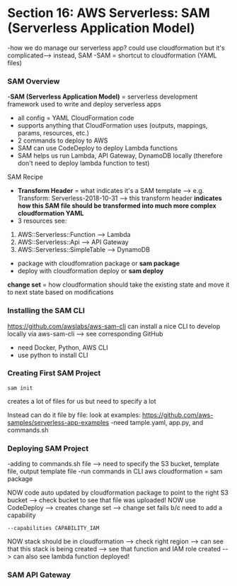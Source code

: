 # Section 16: AWS Serverless: SAM (Serverless Application Model)
-how we do manage our serverless app? could use cloudformation but it's complicated--> instead, SAM 
-SAM = shortcut to cloudformation (YAML files)

### SAM Overview
-**SAM (Serverless Application Model)** = serverless development framework used to write and deploy serverless apps
* all config = YAML CloudFormation code
* supports anything that CloudFormation uses (outputs, mappings, params, resources, etc.)
* 2 commands to deploy to AWS 
* SAM can use CodeDeploy to deploy Lambda functions
* SAM helps us run Lambda, API Gateway, DynamoDB locally (therefore don't need to deploy lambda function to test)

SAM Recipe 
* **Transform Header** = what indicates it's a SAM template --> e.g. Transform: Serverless-2018-10-31
--> this transform header **indicates how this SAM file should be transformed into much more complex cloudformation YAML** 
* 3 resources see: 
1. AWS::Serverless::Function --> Lambda
1. AWS::Serverless::Api --> API Gateway
1. AWS::Serverless::SimpleTable --> DynamoDB
* package with cloudfomration package or **sam package**
* deploy with cloudformation deploy or **sam deploy** 

**change set** = how cloudformation should take the existing state and move it to next state based on modifications

### Installing the SAM CLI 
https://github.com/awslabs/aws-sam-cli
can install a nice CLI to develop locally via aws-sam-cli --> see corresponding GitHub 
* need Docker, Python, AWS CLI 
* use python to install CLI 

### Creating First SAM Project
```
sam init
```
creates a lot of files for us but need to specify a lot 

Instead can do it file by file: 
look at examples: https://github.com/aws-samples/serverless-app-examples 
-need tample.yaml, app.py, and commands.sh 

### Deploying SAM Project 
-adding to commands.sh file --> need to specify the S3 bucket, template file, output template file
-run commands in CLI 
aws cloudformation = sam package 

NOW code auto updated by cloudformation package to point to the right S3 bucket --> check bucket to see that file was uploaded! 
NOW use CodeDeploy --> creates change set --> change set fails b/c need to add a capability 
```
--capabilities CAPABILITY_IAM
```
NOW stack should be in cloudformation --> check right region --> can see that this stack is being created --> see that function and IAM role created --> can also see lambda function deployed!

### SAM API Gateway 